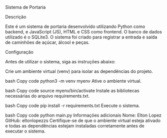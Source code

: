 Sistema de Portaria

Descrição

Este é um sistema de portaria desenvolvido utilizando Python como backend, e JavaScript (JS), HTML e CSS como frontend. O banco de dados utilizado é o SQLite3. O sistema foi criado para registrar a entrada e saída de caminhões de açúcar, álcool e peças.

Configuração

Antes de utilizar o sistema, siga as instruções abaixo:

Crie um ambiente virtual (venv) para isolar as dependências do projeto.

bash
Copy code
python3 -m venv myenv
Ative o ambiente virtual.

bash
Copy code
source myenv/bin/activate
Instale as bibliotecas necessárias do arquivo requirements.txt.

bash
Copy code
pip install -r requirements.txt
Execute o sistema.

bash
Copy code
python main.py
Informações adicionais
Nome: Elton Lopez
GitHub: eltonlopezzs
Certifique-se de que o ambiente virtual esteja ativado e todas as dependências estejam instaladas corretamente antes de executar o sistema.
